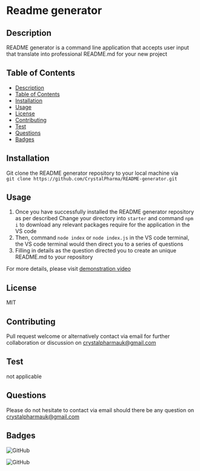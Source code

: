 # Readme generator
## Description
README generator is a command line application that accepts user input that translate into professional README.md for your new project
    
## Table of Contents
- [Description](#Description)
- [Table of Contents](#Table-of-Contents)
- [Installation](#Installation)
- [Usage](#Usage)
- [License](#License)
- [Contributing](#Contributing)
- [Test](#Test)
- [Questions](#Questions)
- [Badges](#Badges)

## Installation
 Git clone the README generator repository to your local machine via  
    ```
     git clone https://github.com/CrystalPharma/README-generator.git
    ```

## Usage
1. Once you have successfully installed the README generator repository as per described
Change your directory into `starter` and command `npm i` to download any relevant packages require for the application in the VS code 
2. Then, command `node index` or `node index.js` in the VS code terminal, the VS code terminal would then direct you to a series of questions 
3. Filling in details as the question directed you to create an unique README.md to your repository

For more details, please visit <a href="https://drive.google.com/file/d/1vaPkgNie1x6SyHwiminI4ojs12Uw224u/view?usp=sharing> demonstration" target="_blank">demonstration video</a>


## License
MIT
    
## Contributing
Pull request welcome or alternatively contact via email for further collaboration or discussion on crystalpharmauk@gmail.com
    
## Test
not applicable
    
## Questions
Please do not hesitate to contact via email should there be any question on crystalpharmauk@gmail.com

## Badges
![GitHub](https://img.shields.io/github/languages/top/CrystalPharma/README-generator)

![GitHub](https://img.shields.io/github/license/CrystalPharma/README-generator)

